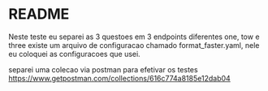 # README

Neste teste eu separei as 3 questoes em 3 endpoints diferentes
one, tow e three
existe um arquivo de configuracao chamado format_faster.yaml, nele eu coloquei as configuracoes que usei.

separei uma colecao via postman para efetivar os testes 
https://www.getpostman.com/collections/616c774a8185e12dab04

